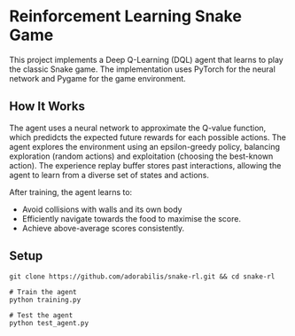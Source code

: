 # Reinforcement Learning Snake Game

This project implements a Deep Q-Learning (DQL) agent that learns to play the classic Snake game. The implementation uses PyTorch for the neural network and Pygame for the game environment.

## How It Works

The agent uses a neural network to approximate the Q-value function, which predidcts the expected future rewards for each possible actions. The agent explores the environment using an epsilon-greedy policy, balancing exploration (random actions) and exploitation (choosing the best-known action). The experience replay buffer stores past interactions, allowing the agent to learn from a diverse set of states and actions.

After training, the agent learns to:

- Avoid collisions with walls and its own body
- Efficiently navigate towards the food to maximise the score.
- Achieve above-average scores consistently.

## Setup

```shell
git clone https://github.com/adorabilis/snake-rl.git && cd snake-rl

# Train the agent
python training.py

# Test the agent
python test_agent.py
```
